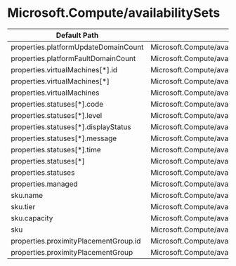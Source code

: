 # Microsoft.Compute/availabilitySets

| Default Path | Alias |
|---|---|
| properties.platformUpdateDomainCount | Microsoft.Compute/availabilitySets/platformUpdateDomainCount |
| properties.platformFaultDomainCount | Microsoft.Compute/availabilitySets/platformFaultDomainCount |
| properties.virtualMachines[*].id | Microsoft.Compute/availabilitySets/virtualMachines[*].id |
| properties.virtualMachines[*] | Microsoft.Compute/availabilitySets/virtualMachines[*] |
| properties.virtualMachines | Microsoft.Compute/availabilitySets/virtualMachines |
| properties.statuses[*].code | Microsoft.Compute/availabilitySets/statuses[*].code |
| properties.statuses[*].level | Microsoft.Compute/availabilitySets/statuses[*].level |
| properties.statuses[*].displayStatus | Microsoft.Compute/availabilitySets/statuses[*].displayStatus |
| properties.statuses[*].message | Microsoft.Compute/availabilitySets/statuses[*].message |
| properties.statuses[*].time | Microsoft.Compute/availabilitySets/statuses[*].time |
| properties.statuses[*] | Microsoft.Compute/availabilitySets/statuses[*] |
| properties.statuses | Microsoft.Compute/availabilitySets/statuses |
| properties.managed | Microsoft.Compute/availabilitySets/managed |
| sku.name | Microsoft.Compute/availabilitySets/sku.name |
| sku.tier | Microsoft.Compute/availabilitySets/sku.tier |
| sku.capacity | Microsoft.Compute/availabilitySets/sku.capacity |
| sku | Microsoft.Compute/availabilitySets/sku |
| properties.proximityPlacementGroup.id | Microsoft.Compute/availabilitySets/proximityPlacementGroup.id |
| properties.proximityPlacementGroup | Microsoft.Compute/availabilitySets/proximityPlacementGroup |

